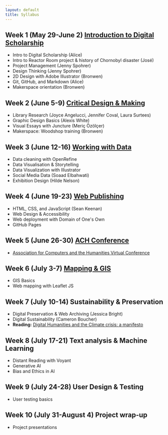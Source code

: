 ```yaml
---
layout: default
title: Syllabus
---
```



## Week 1 (May 29-June 2) [Introduction to Digital Scholarship](https://digbmc.github.io/dssf-syll/weeks/01-intro.html)

- Intro to Digital Scholarship (Alice)
- Intro to Reactor Room project & history of Chornobyl disaster (José)
- Project Management (Jenny Spohrer)
- Design Thinking (Jenny Spohrer)
- 2D Design with Adobe Illustrator (Bronwen)
- Git, GitHub, and Markdown (Alice)
- Makerspace orientation (Bronwen)

## Week 2 (June 5-9) [Critical Design & Making](https://digbmc.github.io/dssf-syll/weeks/02-design.html)

- Library Research (Joyce Angelucci, Jennifer Coval, Laura Surtees)
- Graphic Design Basics (Alexis White)
- Visual Essays with Juncture (Meriç Özölçer)
- Makerspace: Woodshop training (Bronwen)

## Week 3 (June 12-16) [Working with Data](https://digbmc.github.io/dssf-syll/weeks/03-data.html)

- Data cleaning with OpenRefine
- Data Visualisation & Storytelling 
- Data Visualization with Illustrator
- Social Media Data (Soaad Elbahwati)
- Exhibition Design (Hilde Nelson)

## Week 4 (June 19-23) [Web Publishing](https://digbmc.github.io/dssf-syll/weeks/04-web.html)

- HTML, CSS, and JavaScript (Sean Keenan)
- Web Design & Accessibility
- Web deployment with Domain of One's Own
- GitHub Pages

## Week 5 (June 26-30) [ACH Conference](https://digbmc.github.io/dssf-syll/weeks/05-modeling.html)

- [Association for Computers and the Humanities Virtual Conference](https://members.ach.org/civicrm/event/info/?id=20&reset=1)

## Week 6 (July 3-7) [Mapping & GIS]()

- GIS Basics
- Web mapping with Leaflet JS

## Week 7 (July 10-14) Sustainability & Preservation

- Digital Preservation & Web Archiving (Jessica Bright)
- Digital Sustainability (Cameron Boucher)
- **Reading:** [Digital Humanities and the Climate crisis: a manifesto](https://dhc-barnard.github.io/dhclimate/) 


## Week 8 (July 17-21) Text analysis & Machine Learning

- Distant Reading with Voyant
- Generative AI
- Bias and Ethics in AI

## Week 9 (July 24-28) User Design & Testing

- User testing basics

## Week 10 (July 31-August 4) Project wrap-up

- Project presentations
